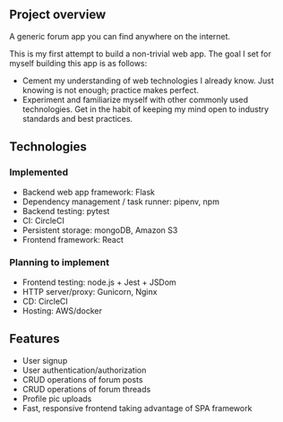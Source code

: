 ## Project overview
A generic forum app you can find anywhere on the internet.

This is my first attempt to build a non-trivial web app.
The goal I set for myself building this app is as follows:
- Cement my understanding of web technologies I already know. Just knowing is not enough; practice makes perfect.
- Experiment and familiarize myself with other commonly used technologies. Get in the habit of keeping my mind open to industry standards and best practices.

## Technologies
### Implemented
- Backend web app framework: Flask
- Dependency management / task runner: pipenv, npm
- Backend testing: pytest
- CI: CircleCI
- Persistent storage: mongoDB, Amazon S3
- Frontend framework: React

### Planning to implement
- Frontend testing: node.js + Jest + JSDom
- HTTP server/proxy: Gunicorn, Nginx
- CD: CircleCI
- Hosting: AWS/docker

## Features
- User signup
- User authentication/authorization
- CRUD operations of forum posts
- CRUD operations of forum threads
- Profile pic uploads
- Fast, responsive frontend taking advantage of SPA framework